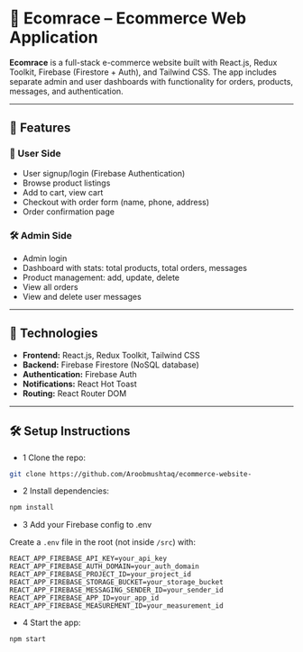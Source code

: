 # 🛒 Ecomrace – Ecommerce Web Application

**Ecomrace** is a full-stack e-commerce website built with React.js, Redux Toolkit, Firebase (Firestore + Auth), and Tailwind CSS. The app includes separate admin and user dashboards with functionality for orders, products, messages, and authentication.

---

## 🚀 Features

### 👤 User Side
- User signup/login (Firebase Authentication)
- Browse product listings
- Add to cart, view cart
- Checkout with order form (name, phone, address)
- Order confirmation page

### 🛠️ Admin Side
- Admin login
- Dashboard with stats: total products, total orders, messages
- Product management: add, update, delete
- View all orders 
- View and delete user messages

---

## 🔧 Technologies

- **Frontend:** React.js, Redux Toolkit, Tailwind CSS
- **Backend:** Firebase Firestore (NoSQL database)
- **Authentication:** Firebase Auth
- **Notifications:** React Hot Toast
- **Routing:** React Router DOM

---
## 🛠️ Setup Instructions
- 1 Clone the repo:
```bash 
git clone https://github.com/Aroobmushtaq/ecommerce-website-
```

- 2 Install dependencies:
```bash
npm install
```
- 3 Add your Firebase config to .env

Create a `.env` file in the root (not inside `/src`) with:

```env
REACT_APP_FIREBASE_API_KEY=your_api_key
REACT_APP_FIREBASE_AUTH_DOMAIN=your_auth_domain
REACT_APP_FIREBASE_PROJECT_ID=your_project_id
REACT_APP_FIREBASE_STORAGE_BUCKET=your_storage_bucket
REACT_APP_FIREBASE_MESSAGING_SENDER_ID=your_sender_id
REACT_APP_FIREBASE_APP_ID=your_app_id
REACT_APP_FIREBASE_MEASUREMENT_ID=your_measurement_id
```

- 4 Start the app:
```bash
npm start
```